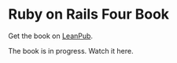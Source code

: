 # Ruby on Rails Four Book
Get the book on [LeanPub](http://leanpub.com/rubyonrailsfour).

The book is in progress. Watch it here.